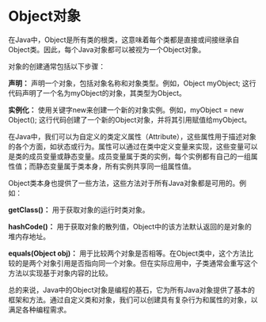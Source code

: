 # Object对象

在Java中，Object是所有类的根类，这意味着每个类都是直接或间接继承自Object类。因此，每个Java对象都可以被视为一个Object对象。

对象的创建通常包括以下步骤：

**声明：**
    声明一个对象，包括对象名称和对象类型。例如，Object myObject; 这行代码声明了一个名为myObject的对象，其类型为Object。

**实例化：**
    使用关键字new来创建一个新的对象实例。例如，myObject = new Object(); 这行代码创建了一个新的Object对象，并将其引用赋值给myObject。

在Java中，我们可以为自定义的类定义属性（Attribute），这些属性用于描述对象的各个方面，如状态或行为。属性可以通过在类中定义变量来实现，这些变量可以是类的成员变量或静态变量。成员变量属于类的实例，每个实例都有自己的一组属性值；而静态变量属于类本身，所有实例共享同一组属性值。

Object类本身也提供了一些方法，这些方法对于所有Java对象都是可用的。例如：

**getClass()：**
    用于获取对象的运行时类对象。

**hashCode()：**
    用于获取对象的散列值，Object中的该方法默认返回的是对象的堆内存地址。

**equals(Object obj)：**
    用于比较两个对象是否相等。在Object类中，这个方法比较的是两个对象引用是否指向同一个对象。但在实际应用中，子类通常会重写这个方法以实现基于对象内容的比较。

总的来说，Java中的Object对象是编程的基石，它为所有Java对象提供了基本的框架和方法。通过自定义类和对象，我们可以创建具有复杂行为和属性的对象，以满足各种编程需求。